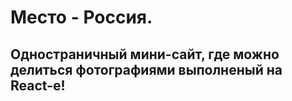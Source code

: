 # Место - Россия.

## Одностраничный мини-сайт, где можно делиться фотографиями выполненый на React-е!
